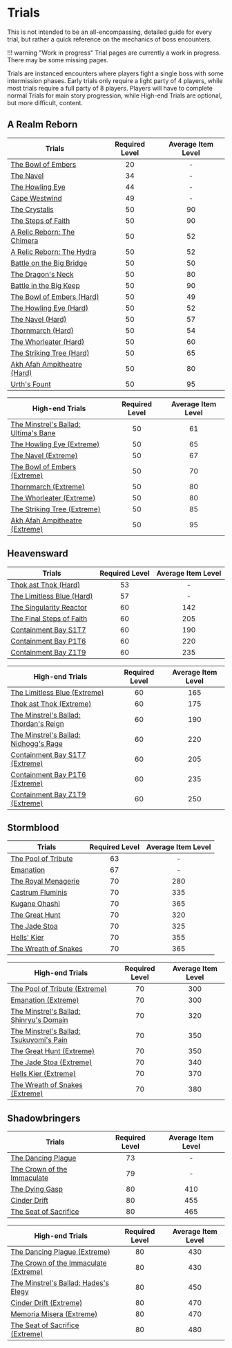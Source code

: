 # Trials

This is not intended to be an all-encompassing, detailed guide for every trial, but rather a quick reference on the mechanics of boss encounters.

!!! warning "Work in progress"
    Trial pages are currently a work in progress. There may be some missing pages.

Trials are instanced encounters where players fight a single boss with some intermission phases. Early trials only require a light party of 4 players, while most trials require a full party of 8 players. Players will have to complete normal Trials for main story progression, while High-end Trials are optional, but more difficult, content.

## A Realm Reborn

| Trials                                                                                  | Required Level | Average Item Level |
|-----------------------------------------------------------------------------------------|:--------------:|:------------------:|
| [The Bowl of Embers](/duties/trials/a-realm-reborn/the-bowl-of-embers)                  |       20       |         -          |
| [The Navel](/duties/trials/a-realm-reborn/the-navel)                                    |       34       |         -          |
| [The Howling Eye](/duties/trials/a-realm-reborn/the-howling-eye)                        |       44       |         -          |
| [Cape Westwind](/duties/trials/a-realm-reborn/cape-westwind)                            |       49       |         -          |
| [The Crystalis](/duties/trials/a-realm-reborn/the-crystalis)                            |       50       |         90         |
| [The Steps of Faith](/duties/trials/a-realm-reborn/the-steps-of-faith)                  |       50       |         90         |
| [A Relic Reborn: The Chimera](/duties/trials/a-realm-reborn/a-relic-reborn-the-chimera) |       50       |         52         |
| [A Relic Reborn: The Hydra](/duties/trials/a-realm-reborn/a-relic-reborn-the-hydra)     |       50       |         52         |
| [Battle on the Big Bridge](/duties/trials/a-realm-reborn/battle-on-the-big-bridge)      |       50       |         50         |
| [The Dragon's Neck](/duties/trials/a-realm-reborn/the-dragons-neck)                     |       50       |         80         |
| [Battle in the Big Keep](/duties/trials/a-realm-reborn/battle-in-the-big-keep)          |       50       |         90         |
| [The Bowl of Embers (Hard)](/duties/trials/a-realm-reborn/the-bowl-of-embers-hard)      |       50       |         49         |
| [The Howling Eye (Hard)](/duties/trials/a-realm-reborn/the-howling-eye-hard)            |       50       |         52         |
| [The Navel (Hard)](/duties/trials/a-realm-reborn/the-navel-hard)                        |       50       |         57         |
| [Thornmarch (Hard)](/duties/trials/a-realm-reborn/thornmarch-hard)                      |       50       |         54         |
| [The Whorleater (Hard)](/duties/trials/a-realm-reborn/the-whorleater-hard)              |       50       |         60         |
| [The Striking Tree (Hard)](/duties/trials/a-realm-reborn/the-striking-tree-hard)        |       50       |         65         |
| [Akh Afah Ampitheatre (Hard)](/duties/trials/a-realm-reborn/akh-afah-ampitheatre-hard)  |       50       |         80         |
| [Urth's Fount](/duties/trials/a-realm-reborn/urths-fount)                               |       50       |         95         |

| High-end Trials                                                                                         | Required Level | Average Item Level |
|---------------------------------------------------------------------------------------------------------|:--------------:|:------------------:|
| [The Minstrel's Ballad: Ultima's Bane](/duties/trials/a-realm-reborn/the-minstrels-ballad-ultimas-bane) |       50       |         61         |
| [The Howling Eye (Extreme)](/duties/trials/a-realm-reborn/the-howling-eye-extreme)                      |       50       |         65         |
| [The Navel (Extreme)](/duties/trials/a-realm-reborn/the-navel-extreme)                                  |       50       |         67         |
| [The Bowl of Embers (Extreme)](/duties/trials/a-realm-reborn/the-bowl-of-embers-extreme)                |       50       |         70         |
| [Thornmarch (Extreme)](/duties/trials/a-realm-reborn/thornmarch-extreme)                                |       50       |         80         |
| [The Whorleater (Extreme)](/duties/trials/a-realm-reborn/the-whorleater-extreme)                        |       50       |         80         |
| [The Striking Tree (Extreme)](/duties/trials/a-realm-reborn/the-striking-tree-extreme)                  |       50       |         85         |
| [Akh Afah Ampitheatre (Extreme)](/duties/trials/a-realm-reborn/akh-afah-ampitheatre-extreme)            |       50       |         95         |

## Heavensward

| Trials                                                                          | Required Level | Average Item Level |
|---------------------------------------------------------------------------------|:--------------:|:------------------:|
| [Thok ast Thok (Hard)](/duties/trials/heavensward/thok-ast-thok-hard)           |       53       |         -          |
| [The Limitless Blue (Hard)](/duties/trials/heavensward/the-limitless-blue-hard) |       57       |         -          |
| [The Singularity Reactor](/duties/trials/heavensward/the-singularity-reactor)   |       60       |        142         |
| [The Final Steps of Faith](/duties/trials/heavensward/the-final-steps-of-faith) |       60       |        205         |
| [Containment Bay S1T7](/duties/trials/heavensward/containment-bay-s1t7)         |       60       |        190         |
| [Containment Bay P1T6](/duties/trials/heavensward/containment-bay-p1t6)         |       60       |        220         |
| [Containment Bay Z1T9](/duties/trials/heavensward/containment-bay-z1t9)         |       60       |        235         |

| High-end Trials                                                                                          | Required Level | Average Item Level |
|----------------------------------------------------------------------------------------------------------|:--------------:|:------------------:|
| [The Limitless Blue (Extreme)](/duties/trials/heavensward/the-limitless-blue-extreme)                    |       60       |        165         |
| [Thok ast Thok (Extreme)](/duties/trials/heavensward/thok-ast-thok-extreme)                              |       60       |        175         |
| [The Minstrel's Ballad: Thordan's Reign](/duties/trials/heavensward/the-minstrels-ballad-thordans-reign) |       60       |        190         |
| [The Minstrel's Ballad: Nidhogg's Rage](/duties/trials/heavensward/the-minstrels-ballad-nidhoggs-rage)   |       60       |        220         |
| [Containment Bay S1T7 (Extreme)](/duties/trials/heavensward/containment-bay-s1t7-extreme)                |       60       |        205         |
| [Containment Bay P1T6 (Extreme)](/duties/trials/heavensward/containment-bay-p1t6-extreme)                |       60       |        235         |
| [Containment Bay Z1T9 (Extreme)](/duties/trials/heavensward/containment-bay-z1t9-extreme)                |       60       |        250         |

## Stormblood

| Trials                                                                 | Required Level | Average Item Level |
|------------------------------------------------------------------------|:--------------:|:------------------:|
| [The Pool of Tribute](/duties/trials/stormblood/the-pool-of-tribute)   |       63       |         -          |
| [Emanation](/duties/trials/stormblood/emanation)                       |       67       |         -          |
| [The Royal Menagerie](/duties/trials/stormblood/the-royal-menagerie)   |       70       |        280         |
| [Castrum Fluminis](/duties/trials/stormblood/castrum-fluminis)         |       70       |        335         |
| [Kugane Ohashi](/duties/trials/stormblood/kugane-ohashi)               |       70       |        365         |
| [The Great Hunt](/duties/trials/stormblood/the-great-hunt)             |       70       |        320         |
| [The Jade Stoa](/duties/trials/stormblood/the-jade-stoa)               |       70       |        325         |
| [Hells' Kier](/duties/trials/stormblood/hells-kier)                    |       70       |        355         |
| [The Wreath of Snakes](/duties/trials/stormblood/the-wreath-of-snakes) |       70       |        365         |

| High-end Trials                                                                                           | Required Level | Average Item Level |
|-----------------------------------------------------------------------------------------------------------|:--------------:|:------------------:|
| [The Pool of Tribute (Extreme)](/duties/trials/stormblood/the-pool-of-tribute-extreme)                    |       70       |        300         |
| [Emanation (Extreme)](/duties/trials/stormblood/emanation-extreme)                                        |       70       |        300         |
| [The Minstrel's Ballad: Shinryu's Domain](/duties/trials/stormblood/the-minstrels-ballad-shinryus-domain) |       70       |        320         |
| [The Minstrel's Ballad: Tsukuyomi's Pain](/duties/trials/stormblood/the-minstrels-ballad-tsukuyomis-pain) |       70       |        350         |
| [The Great Hunt (Extreme)](/duties/trials/stormblood/the-great-hunt-extreme)                              |       70       |        350         |
| [The Jade Stoa (Extreme)](/duties/trials/stormblood/the-jade-stoa-extreme)                                |       70       |        340         |
| [Hells Kier (Extreme)](/duties/trials/stormblood/hells-kier-extreme)                                      |       70       |        370         |
| [The Wreath of Snakes (Extreme)](/duties/trials/stormblood/the-wreath-of-snakes-extreme)                  |       70       |        380         |

## Shadowbringers

| Trials                                                                                   | Required Level | Average Item Level |
|------------------------------------------------------------------------------------------|:--------------:|:------------------:|
| [The Dancing Plague](/duties/trials/shadowbringers/the-dancing-plague)                   |       73       |         -          |
| [The Crown of the Immaculate](/duties/trials/shadowbringers/the-crown-of-the-immaculate) |       79       |         -          |
| [The Dying Gasp](/duties/trials/shadowbringers/the-dying-gasp)                           |       80       |        410         |
| [Cinder Drift](/duties/trials/shadowbringers/cinder-drift)                               |       80       |        455         |
| [The Seat of Sacrifice](/duties/trials/shadowbringers/the-seat-of-sacrifice)             |       80       |        465         |

| High-end Trials                                                                                            | Required Level | Average Item Level |
|------------------------------------------------------------------------------------------------------------|:--------------:|:------------------:|
| [The Dancing Plague (Extreme)](/duties/trials/shadowbringers/the-dancing-plague-extreme)                   |       80       |        430         |
| [The Crown of the Immaculate (Extreme)](/duties/trials/shadowbringers/the-crown-of-the-immaculate-extreme) |       80       |        430         |
| [The Minstrel's Ballad: Hades's Elegy](/duties/trials/shadowbringers/the-minstrels-ballad-hadess-elegy)    |       80       |        450         |
| [Cinder Drift (Extreme)](/duties/trials/shadowbringers/cinder-drift-extreme)                               |       80       |        470         |
| [Memoria Misera (Extreme)](/duties/trials/shadowbringers/memoria-miseria-extreme)                          |       80       |        470         |
| [The Seat of Sacrifice (Extreme)](/duties/trials/shadowbringers/the-seat-of-sacrifice-extreme)             |       80       |        480         |
